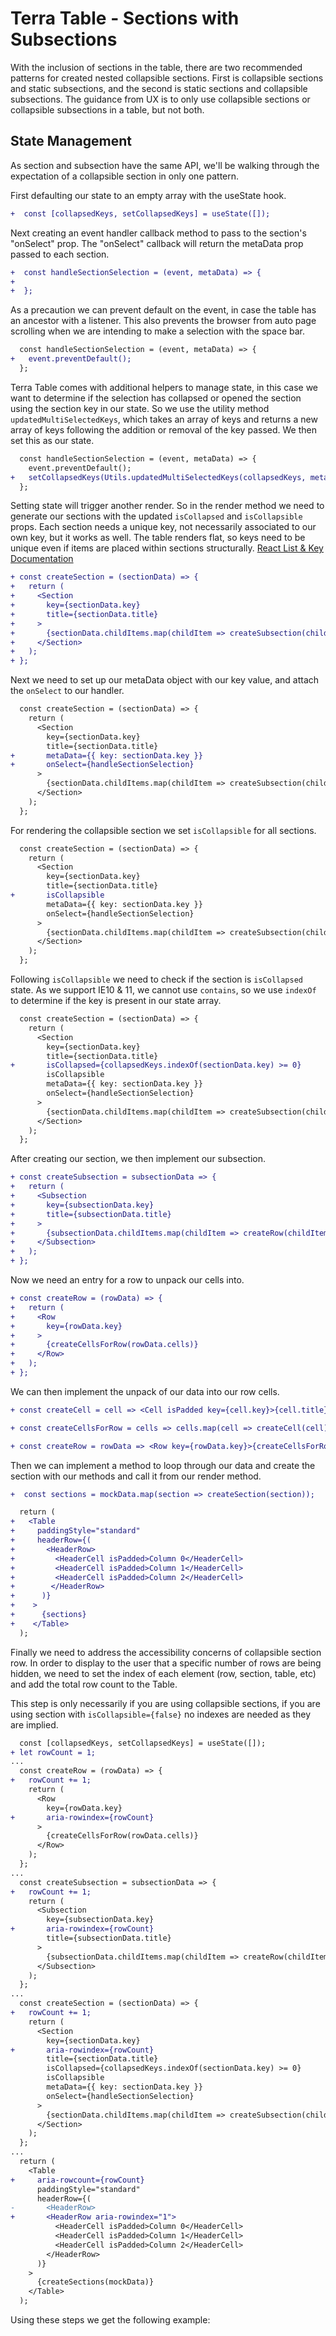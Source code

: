 # Terra Table - Sections with Subsections

With the inclusion of sections in the table, there are two recommended patterns for created nested collapsible sections. First is collapsible sections and static subsections, and the second is static sections and collapsible subsections. The guidance from UX is to only use collapsible sections or collapsible subsections in a table, but not both.

## State Management
As section and subsection have the same API, we'll be walking through the expectation of a collapsible section in only one pattern.

First defaulting our state to an empty array with the useState hook.
```diff
+  const [collapsedKeys, setCollapsedKeys] = useState([]);
```
Next creating an event handler callback method to pass to the section's "onSelect" prop. The "onSelect" callback will return the metaData prop passed to each section.
```diff
+  const handleSectionSelection = (event, metaData) => {
+
+  };
```
As a precaution we can prevent default on the event, in case the table has an ancestor with a listener. This also prevents the browser from auto page scrolling when we are intending to make a selection with the space bar.
```diff
  const handleSectionSelection = (event, metaData) => {
+   event.preventDefault();
  };
```
Terra Table comes with additional helpers to manage state, in this case we want to determine if the selection has collapsed or opened the section using the section key in our state. So we use the utility method `updatedMultiSelectedKeys`, which takes an array of keys and returns a new array of keys following the addition or removal of the key passed. We then set this as our state.
```diff
  const handleSectionSelection = (event, metaData) => {
    event.preventDefault();
+   setCollapsedKeys(Utils.updatedMultiSelectedKeys(collapsedKeys, metaData.key));
  };
```
Setting state will trigger another render. So in the render method we need to generate our sections with the updated `isCollapsed` and `isCollapsible` props. Each section needs a unique key, not necessarily associated to our own key, but it works as well. The table renders flat, so keys need to be unique even if items are placed within sections structurally.
[React List & Key Documentation](https://reactjs.org/docs/lists-and-keys.html)
```diff
+ const createSection = (sectionData) => {
+   return (
+     <Section
+       key={sectionData.key}
+       title={sectionData.title}
+     >
+       {sectionData.childItems.map(childItem => createSubsection(childItem))}
+     </Section>
+   );
+ };
```
Next we need to set up our metaData object with our key value, and attach the `onSelect` to our handler.
```diff
  const createSection = (sectionData) => {
    return (
      <Section
        key={sectionData.key}
        title={sectionData.title}
+       metaData={{ key: sectionData.key }}
+       onSelect={handleSectionSelection}
      >
        {sectionData.childItems.map(childItem => createSubsection(childItem))}
      </Section>
    );
  };
```
For rendering the collapsible section we set `isCollapsible` for all sections.
```diff
  const createSection = (sectionData) => {
    return (
      <Section
        key={sectionData.key}
        title={sectionData.title}
+       isCollapsible
        metaData={{ key: sectionData.key }}
        onSelect={handleSectionSelection}
      >
        {sectionData.childItems.map(childItem => createSubsection(childItem))}
      </Section>
    );
  };
```
Following `isCollapsible` we need to check if the section is `isCollapsed` state. As we support IE10 & 11, we cannot use `contains`, so we use `indexOf` to determine if the key is present in our state array.
```diff
  const createSection = (sectionData) => {
    return (
      <Section
        key={sectionData.key}
        title={sectionData.title}
+       isCollapsed={collapsedKeys.indexOf(sectionData.key) >= 0}
        isCollapsible
        metaData={{ key: sectionData.key }}
        onSelect={handleSectionSelection}
      >
        {sectionData.childItems.map(childItem => createSubsection(childItem))}
      </Section>
    );
  };
```
After creating our section, we then implement our subsection.
```diff
+ const createSubsection = subsectionData => {
+   return (
+     <Subsection
+       key={subsectionData.key}
+       title={subsectionData.title}
+     >
+       {subsectionData.childItems.map(childItem => createRow(childItem))}
+     </Subsection>
+   );
+ };
```
Now we need an entry for a row to unpack our cells into.
```diff
+ const createRow = (rowData) => {
+   return (
+     <Row
+       key={rowData.key}
+     >
+       {createCellsForRow(rowData.cells)}
+     </Row>
+   );
+ };
```
We can then implement the unpack of our data into our row cells.
```diff
+ const createCell = cell => <Cell isPadded key={cell.key}>{cell.title}</Cell>;

+ const createCellsForRow = cells => cells.map(cell => createCell(cell));

+ const createRow = rowData => <Row key={rowData.key}>{createCellsForRow(rowData.cells)}</Row>;
```
Then we can implement a method to loop through our data and create the section with our methods and call it from our render method.
```diff
+  const sections = mockData.map(section => createSection(section));

  return (
+   <Table
+     paddingStyle="standard"
+     headerRow={(
+       <HeaderRow>
+         <HeaderCell isPadded>Column 0</HeaderCell>
+         <HeaderCell isPadded>Column 1</HeaderCell>
+         <HeaderCell isPadded>Column 2</HeaderCell>
+        </HeaderRow>
+      )}
+    >
+      {sections}
+    </Table>
  );
```
Finally we need to address the accessibility concerns of collapsible section row. In order to display to the user that a specific number of rows are being hidden, we need to set the index of each element (row, section, table, etc) and add the total row count to the Table.

This step is only necessarily if you are using collapsible sections, if you are using section with `isCollapsible={false}` no indexes are needed as they are implied.
```diff
  const [collapsedKeys, setCollapsedKeys] = useState([]);
+ let rowCount = 1;
...
  const createRow = (rowData) => {
+   rowCount += 1;
    return (
      <Row
        key={rowData.key}
+       aria-rowindex={rowCount}
      >
        {createCellsForRow(rowData.cells)}
      </Row>
    );
  };
...
  const createSubsection = subsectionData => {
+   rowCount += 1;
    return (
      <Subsection
        key={subsectionData.key}
+       aria-rowindex={rowCount}
        title={subsectionData.title}
      >
        {subsectionData.childItems.map(childItem => createRow(childItem))}
      </Subsection>
    );
  };
...
  const createSection = (sectionData) => {
+   rowCount += 1;
    return (
      <Section
        key={sectionData.key}
+       aria-rowindex={rowCount}
        title={sectionData.title}
        isCollapsed={collapsedKeys.indexOf(sectionData.key) >= 0}
        isCollapsible
        metaData={{ key: sectionData.key }}
        onSelect={handleSectionSelection}
      >
        {sectionData.childItems.map(childItem => createSubsection(childItem))}
      </Section>
    );
  };
...
  return (
    <Table
+     aria-rowcount={rowCount}
      paddingStyle="standard"
      headerRow={(
-       <HeaderRow>
+       <HeaderRow aria-rowindex="1">
          <HeaderCell isPadded>Column 0</HeaderCell>
          <HeaderCell isPadded>Column 1</HeaderCell>
          <HeaderCell isPadded>Column 2</HeaderCell>
        </HeaderRow>
      )}
    >
      {createSections(mockData)}
    </Table>
  );
```
Using these steps we get the following example:
